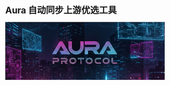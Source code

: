 # Aura 自动同步上游优选工具

![Aura Protocol Banner](https://github.com/CrazyStrangeSue/Aura-IP-Hunter/blob/main/images/aura-logo.png?raw=true)

